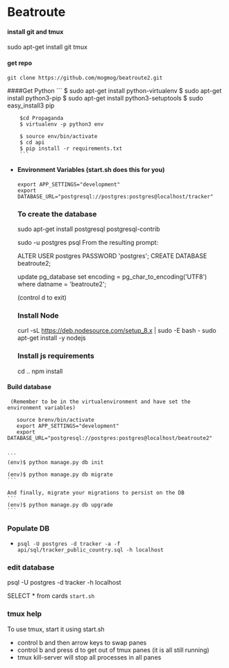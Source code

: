 # Beatroute

#### install git and tmux

sudo apt-get install git tmux

#### get repo

````
git clone https://github.com/mogmog/beatroute2.git
````

####Get Python
        ```
        $ sudo apt-get install python-virtualenv
        $ sudo apt-get install python3-pip
        $ sudo apt-get install python3-setuptools
        $ sudo easy_install3 pip
        
        $cd Propaganda
        $ virtualenv -p python3 env
        
        $ source env/bin/activate
        $ cd api
        $ pip install -r requirements.txt
        ```

* #### Environment Variables (start.sh does this for you)
    ```
    export APP_SETTINGS="development"
    export DATABASE_URL="postgresql://postgres:postgres@localhost/tracker"
    ```
    
  ### To create the database
  
  sudo apt-get install postgresql postgresql-contrib
  
  
  sudo -u postgres psql
  From the resulting prompt:
  
  ALTER USER postgres PASSWORD 'postgres';
  CREATE DATABASE beatroute2;
  
  update pg_database set encoding = pg_char_to_encoding('UTF8') where datname = 'beatroute2';

  
   
  (control d to exit)
  
    
  ### Install Node
  
  curl -sL https://deb.nodesource.com/setup_8.x | sudo -E bash -
  sudo apt-get install -y nodejs
  
  
  ### Install js requirements
  cd ..
  npm install
  

 #### Build database
 
     (Remember to be in the virtualenvironment and have set the environment variables)
     
       source brenv/bin/activate
       export APP_SETTINGS="development"
       export DATABASE_URL="postgresql://postgres:postgres@localhost/beatroute2"
         
 
    ```
    (env)$ python manage.py db init

    (env)$ python manage.py db migrate
    ```

    And finally, migrate your migrations to persist on the DB
    ```
    (env)$ python manage.py db upgrade
    ```


### Populate DB

- `psql -U postgres -d tracker -a -f api/sql/tracker_public_country.sql -h localhost`


### edit database

psql -U postgres -d tracker -h localhost

SELECT * from cards 
````start.sh````

### tmux help

To use tmux, start it using start.sh

 - control b and then arrow keys to swap panes
 - control b and press d to get out of tmux panes (it is all still running)
 - tmux kill-server will stop all processes in all panes
 






